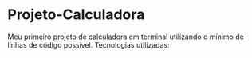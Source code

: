 # Projeto-Calculadora
Meu primeiro projeto de calculadora em terminal utilizando o mínimo de linhas de código possível.
Tecnologias utilizadas:
